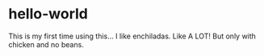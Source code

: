 # hello-world
This is my first time using this...
I like enchiladas.
Like A LOT!
But only with chicken and no beans.
